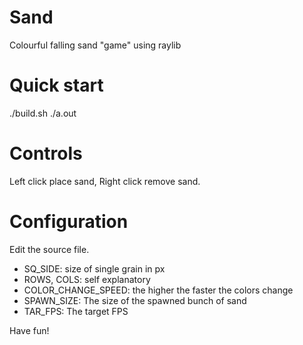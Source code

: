 # Sand
Colourful falling sand "game" using raylib

# Quick start

./build.sh
./a.out

# Controls

Left click place sand,
Right click remove sand.

# Configuration

Edit the source file.
- SQ_SIDE: size of single grain in px
- ROWS, COLS: self explanatory
- COLOR_CHANGE_SPEED: the higher the faster the colors change
- SPAWN_SIZE: The size of the spawned bunch of sand
- TAR_FPS: The target FPS

Have fun!
